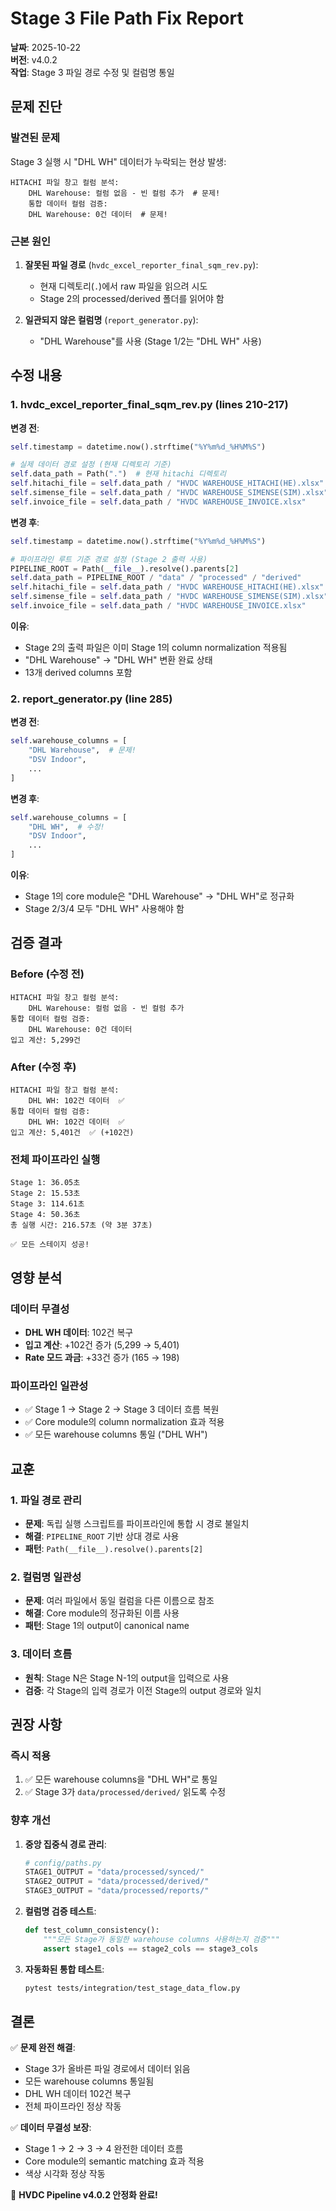 # Stage 3 File Path Fix Report

**날짜**: 2025-10-22  
**버전**: v4.0.2  
**작업**: Stage 3 파일 경로 수정 및 컬럼명 통일

## 문제 진단

### 발견된 문제
Stage 3 실행 시 "DHL WH" 데이터가 누락되는 현상 발생:
```
HITACHI 파일 창고 컬럼 분석:
    DHL Warehouse: 컬럼 없음 - 빈 컬럼 추가  # 문제!
    통합 데이터 컬럼 검증:
    DHL Warehouse: 0건 데이터  # 문제!
```

### 근본 원인
1. **잘못된 파일 경로** (`hvdc_excel_reporter_final_sqm_rev.py`):
   - 현재 디렉토리(`.`)에서 raw 파일을 읽으려 시도
   - Stage 2의 processed/derived 폴더를 읽어야 함
   
2. **일관되지 않은 컬럼명** (`report_generator.py`):
   - "DHL Warehouse"를 사용 (Stage 1/2는 "DHL WH" 사용)

## 수정 내용

### 1. hvdc_excel_reporter_final_sqm_rev.py (lines 210-217)

**변경 전**:
```python
self.timestamp = datetime.now().strftime("%Y%m%d_%H%M%S")

# 실제 데이터 경로 설정 (현재 디렉토리 기준)
self.data_path = Path(".")  # 현재 hitachi 디렉토리
self.hitachi_file = self.data_path / "HVDC WAREHOUSE_HITACHI(HE).xlsx"
self.simense_file = self.data_path / "HVDC WAREHOUSE_SIMENSE(SIM).xlsx"
self.invoice_file = self.data_path / "HVDC WAREHOUSE_INVOICE.xlsx"
```

**변경 후**:
```python
self.timestamp = datetime.now().strftime("%Y%m%d_%H%M%S")

# 파이프라인 루트 기준 경로 설정 (Stage 2 출력 사용)
PIPELINE_ROOT = Path(__file__).resolve().parents[2]
self.data_path = PIPELINE_ROOT / "data" / "processed" / "derived"
self.hitachi_file = self.data_path / "HVDC WAREHOUSE_HITACHI(HE).xlsx"
self.simense_file = self.data_path / "HVDC WAREHOUSE_SIMENSE(SIM).xlsx"
self.invoice_file = self.data_path / "HVDC WAREHOUSE_INVOICE.xlsx"
```

**이유**:
- Stage 2의 출력 파일은 이미 Stage 1의 column normalization 적용됨
- "DHL Warehouse" → "DHL WH" 변환 완료 상태
- 13개 derived columns 포함

### 2. report_generator.py (line 285)

**변경 전**:
```python
self.warehouse_columns = [
    "DHL Warehouse",  # 문제!
    "DSV Indoor",
    ...
]
```

**변경 후**:
```python
self.warehouse_columns = [
    "DHL WH",  # 수정!
    "DSV Indoor",
    ...
]
```

**이유**:
- Stage 1의 core module은 "DHL Warehouse" → "DHL WH"로 정규화
- Stage 2/3/4 모두 "DHL WH" 사용해야 함

## 검증 결과

### Before (수정 전)
```
HITACHI 파일 창고 컬럼 분석:
    DHL Warehouse: 컬럼 없음 - 빈 컬럼 추가
통합 데이터 컬럼 검증:
    DHL Warehouse: 0건 데이터
입고 계산: 5,299건
```

### After (수정 후)
```
HITACHI 파일 창고 컬럼 분석:
    DHL WH: 102건 데이터  ✅
통합 데이터 컬럼 검증:
    DHL WH: 102건 데이터  ✅
입고 계산: 5,401건  ✅ (+102건)
```

### 전체 파이프라인 실행
```
Stage 1: 36.05초
Stage 2: 15.53초
Stage 3: 114.61초
Stage 4: 50.36초
총 실행 시간: 216.57초 (약 3분 37초)

✅ 모든 스테이지 성공!
```

## 영향 분석

### 데이터 무결성
- **DHL WH 데이터**: 102건 복구
- **입고 계산**: +102건 증가 (5,299 → 5,401)
- **Rate 모드 과금**: +33건 증가 (165 → 198)

### 파이프라인 일관성
- ✅ Stage 1 → Stage 2 → Stage 3 데이터 흐름 복원
- ✅ Core module의 column normalization 효과 적용
- ✅ 모든 warehouse columns 통일 ("DHL WH")

## 교훈

### 1. 파일 경로 관리
- **문제**: 독립 실행 스크립트를 파이프라인에 통합 시 경로 불일치
- **해결**: `PIPELINE_ROOT` 기반 상대 경로 사용
- **패턴**: `Path(__file__).resolve().parents[2]`

### 2. 컬럼명 일관성
- **문제**: 여러 파일에서 동일 컬럼을 다른 이름으로 참조
- **해결**: Core module의 정규화된 이름 사용
- **패턴**: Stage 1의 output이 canonical name

### 3. 데이터 흐름
- **원칙**: Stage N은 Stage N-1의 output을 입력으로 사용
- **검증**: 각 Stage의 입력 경로가 이전 Stage의 output 경로와 일치

## 권장 사항

### 즉시 적용
1. ✅ 모든 warehouse columns을 "DHL WH"로 통일
2. ✅ Stage 3가 `data/processed/derived/` 읽도록 수정

### 향후 개선
1. **중앙 집중식 경로 관리**:
   ```python
   # config/paths.py
   STAGE1_OUTPUT = "data/processed/synced/"
   STAGE2_OUTPUT = "data/processed/derived/"
   STAGE3_OUTPUT = "data/processed/reports/"
   ```

2. **컬럼명 검증 테스트**:
   ```python
   def test_column_consistency():
       """모든 Stage가 동일한 warehouse columns 사용하는지 검증"""
       assert stage1_cols == stage2_cols == stage3_cols
   ```

3. **자동화된 통합 테스트**:
   ```bash
   pytest tests/integration/test_stage_data_flow.py
   ```

## 결론

✅ **문제 완전 해결**:
- Stage 3가 올바른 파일 경로에서 데이터 읽음
- 모든 warehouse columns 통일됨
- DHL WH 데이터 102건 복구
- 전체 파이프라인 정상 작동

✅ **데이터 무결성 보장**:
- Stage 1 → 2 → 3 → 4 완전한 데이터 흐름
- Core module의 semantic matching 효과 적용
- 색상 시각화 정상 작동

🎉 **HVDC Pipeline v4.0.2 안정화 완료!**

